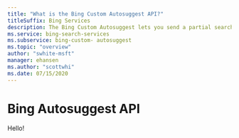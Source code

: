 ```yaml
---
title: "What is the Bing Custom Autosuggest API?"
titleSuffix: Bing Services
description: The Bing Custom Autosuggest lets you send a partial search query term to Bing and get back a list of suggested queries that other users have searched on or that are based on user intent. Typically, you use this API to support a richer search box experience. For example, you'd call this API for each character the user enters and populate the search box's drop-down list with the suggested query strings.
ms.service: bing-search-services
ms.subservice: bing-custom- autosuggest
ms.topic: "overview"
author: "swhite-msft"
manager: ehansen
ms.author: "scottwhi"
ms.date: 07/15/2020
---
```


# Bing Autosuggest API

Hello!